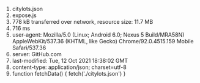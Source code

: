 1. citylots.json
2. expose.js
3. 778 kB transferred over network, resource size: 11.7 MB
4. 716 ms
5. user-agent: Mozilla/5.0 (Linux; Android 6.0; Nexus 5 Build/MRA58N) AppleWebKit/537.36 (KHTML, like Gecko) Chrome/92.0.4515.159 Mobile Safari/537.36
6. server: GitHub.com
7. last-modified: Tue, 12 Oct 2021 18:38:02 GMT
8. content-type: application/json; charset=utf-8
9. function fetchData() {
   fetch('./citylots.json')
   }
